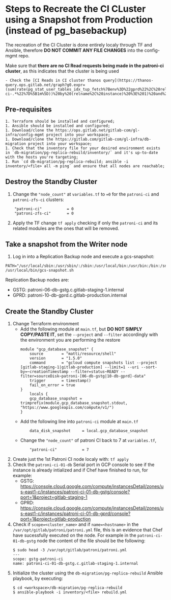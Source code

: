 # Steps to Recreate the CI CLuster using a Snapshot from Production (instead of pg_basebackup)

The recreation of the CI Cluster is done entirely localy through TF and Ansible, therefore **DO NOT COMMIT ANY FILE CHANGES** into the config-mgmt repo.

Make sure that **there are no CI Read requests being made in the patroni-ci cluster**,  as this indicates that the cluster is being used

    - Check the [CI Reads in CI cluster thanos query](https://thanos-query.ops.gitlab.net/graph?g0.expr=(sum(rate(pg_stat_user_tables_idx_tup_fetch%7Benv%3D%22gprd%22%2C%20relname%3D~%22(ci_.*%7Cexternal_pull_requests%7Ctaggings%7Ctags)%22%2Cinstance%3D~%22patroni-ci-.*%22%7D%5B1m%5D))%20by%20(relname%2C%20instance)%20%3E%201)%20and%20on(instance)%20pg_replication_is_replica%3D%3D1&g0.tab=0&g0.stacked=0&g0.range_input=6h&g0.max_source_resolution=0s&g0.deduplicate=1&g0.partial_response=0&g0.store_matches=%5B%5D)

## Pre-requisites

    1. Terraform should be installed and configured;
    1. Ansible should be installed and configured;
    1. Download/clone the https://ops.gitlab.net/gitlab-com/gl-infra/config-mgmt project into your workspace;
    1. Download/clone the https://gitlab.com/gitlab-com/gl-infra/db-migration project into your workspace;
    1. Check that the inventory file for your desired environment exists in `db-migration/pg-replica-rebuild/inventory/` and it's up-to-date with the hosts you're targeting;
    1. Run `cd db-migration/pg-replica-rebuild; ansible -i inventory/<file> all -m ping` and ensure that all nodes are reachable;


## Destroy the Standby Cluster

1. Change the `"node_count"` at `variables.tf` to `=0` for the `patroni-ci` and `patroni-zfs-ci` clusters:
```
    "patroni-ci"           = 0
    "patroni-zfs-ci"       = 0
```

2. Apply the TF change `tf apply` checking if only the `patroni-ci` and its related modules are the ones that will be removed.

## Take a snapshot from the Writer node

1. Log in into a Replication Backup node and execute a gcs-snapshot:
```
PATH="/usr/local/sbin:/usr/sbin/:/sbin:/usr/local/bin:/usr/bin:/bin:/snap/bin"
/usr/local/bin/gcs-snapshot.sh
```
Replication Backup nodes are:
  - GSTG: patroni-06-db-gstg.c.gitlab-staging-1.internal
  - GPRD: patroni-10-db-gprd.c.gitlab-production.internal

## Create the Standby Cluster

1. Change Terraform environment 
    - Add the following module at `main.tf`, but **DO NOT SIMPLY COPY/PASTE IT**, set the `--project` and `--filter` accordingly with the environment you are performing the restore
        ```
        module "gcp_database_snapshot" {
            source        = "matti/resource/shell"
            version       = "1.5.0"
            command       = "gcloud compute snapshots list --project [gitlab-staging-1|gitlab-production] --limit=1 --uri --sort-by=~creationTimestamp --filter=status~READY --filter=sourceDisk~patroni-[06-db-gstg|10-db-gprd]-data"
            trigger       = timestamp()
            fail_on_error = true
        }
            locals {
            gcp_database_snapshot = trimprefix(module.gcp_database_snapshot.stdout, "https://www.googleapis.com/compute/v1/")
        }
        ```
    - Add the following line into `patroni-ci` module at `main.tf`
        ```
            data_disk_snapshot     = local.gcp_database_snapshot
        ```
    - Change the `"node_count"` of patroni CI back to 7 at `variables.tf`, 
        ```
            "patroni-ci"           = 7
        ```
2. Create just the 1st Patroni CI node localy with: `tf apply`
3. Check the `patroni-ci-01-db` Serial port in GCP console to see if the instance is already intialized and if Chef have finished to run, for example:
   - GSTG: https://console.cloud.google.com/compute/instancesDetail/zones/us-east1-c/instances/patroni-ci-01-db-gstg/console?port=1&project=gitlab-staging-1
   - GPRD: https://console.cloud.google.com/compute/instancesDetail/zones/us-east1-c/instances/patroni-ci-01-db-gprd/console?port=1&project=gitlab-production
4. Check if `scope=<cluster_name>` and if `name=<hostname>` in the `/var/opt/gitlab/patroni/patroni.yml` file, this is an evidence that Chef have sucessfully executed on the node. For example in the `patroni-ci-01-db-gstg` node the content of the file should be the following:
    ```
    $ sudo head -3 /var/opt/gitlab/patroni/patroni.yml
    ---
    scope: gstg-patroni-ci
    name: patroni-ci-01-db-gstg.c.gitlab-staging-1.internal
    ```
4. Initialize the cluster using the `db-migration/pg-replica-rebuild` Ansible playbook, by executing:
    ```
    $ cd <workspace>/db-migration/pg-replica-rebuild
    $ ansible-playbook -i inventory/<file> rebuild.yml
    ```


